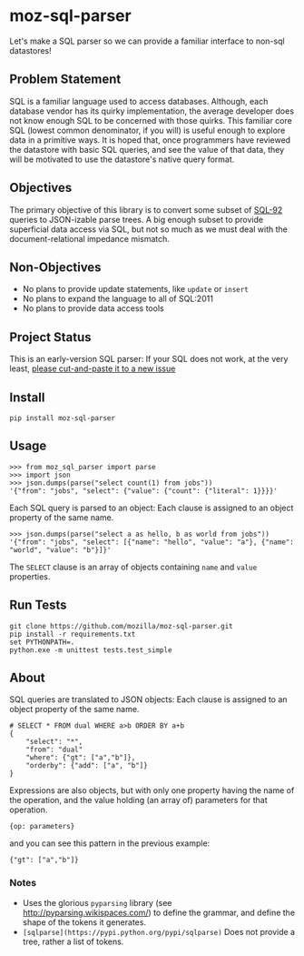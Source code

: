 # moz-sql-parser

Let's make a SQL parser so we can provide a familiar interface to non-sql datastores!

## Problem Statement

SQL is a familiar language used to access databases. Although, each database vendor has its quirky implementation, the average developer does not know enough SQL to be concerned with those quirks. This familiar core SQL (lowest common denominator, if you will) is useful enough to explore data in a primitive ways. It is hoped that, once programmers have reviewed the datastore with basic SQL queries, and see the value of that data, they will be motivated to use the datastore's native query format.

## Objectives

The primary objective of this library is to convert some subset of [SQL-92](https://en.wikipedia.org/wiki/SQL-92) queries to JSON-izable parse trees. A big enough subset to provide superficial data access via SQL, but not so much as we must deal with the document-relational impedance mismatch.

## Non-Objectives 

* No plans to provide update statements, like `update` or `insert`
* No plans to expand the language to all of SQL:2011
* No plans to provide data access tools 


## Project Status

This is an early-version SQL parser: If your SQL does not work, at the very least, [please cut-and-paste it to a new issue](https://github.com/mozilla/moz-sql-parser/issues/new)


## Install

	pip install moz-sql-parser

## Usage

	>>> from moz_sql_parser import parse
	>>> import json
	>>> json.dumps(parse("select count(1) from jobs"))
	'{"from": "jobs", "select": {"value": {"count": {"literal": 1}}}}'
	
Each SQL query is parsed to an object: Each clause is assigned to an object property of the same name. 

	>>> json.dumps(parse("select a as hello, b as world from jobs"))
	'{"from": "jobs", "select": [{"name": "hello", "value": "a"}, {"name": "world", "value": "b"}]}'

The `SELECT` clause is an array of objects containing `name` and `value` properties. 

## Run Tests

	git clone https://github.com/mozilla/moz-sql-parser.git
	pip install -r requirements.txt
	set PYTHONPATH=.	
	python.exe -m unittest tests.test_simple

## About

SQL queries are translated to JSON objects: Each clause is assigned to an object property of the same name.

	
	# SELECT * FROM dual WHERE a>b ORDER BY a+b
	{
		"select": "*",
		"from": "dual"
		"where": {"gt": ["a","b"]},
		"orderby": {"add": ["a", "b"]}
	}
		
Expressions are also objects, but with only one property having the name of the operation, and the value holding (an array of) parameters for that operation. 

	{op: parameters}

and you can see this pattern in the previous example:

	{"gt": ["a","b"]}


### Notes

* Uses the glorious `pyparsing` library (see http://pyparsing.wikispaces.com/) to define the grammar, and define the shape of the tokens it generates. 
* `[sqlparse](https://pypi.python.org/pypi/sqlparse)` Does not provide a tree, rather a list of tokens. 
